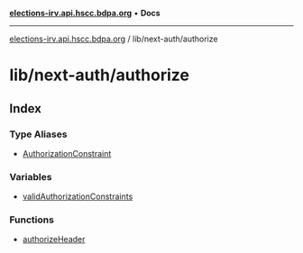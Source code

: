 [**elections-irv.api.hscc.bdpa.org**](../../../README.md) • **Docs**

***

[elections-irv.api.hscc.bdpa.org](../../../README.md) / lib/next-auth/authorize

# lib/next-auth/authorize

## Index

### Type Aliases

- [AuthorizationConstraint](type-aliases/AuthorizationConstraint.md)

### Variables

- [validAuthorizationConstraints](variables/validAuthorizationConstraints.md)

### Functions

- [authorizeHeader](functions/authorizeHeader.md)
